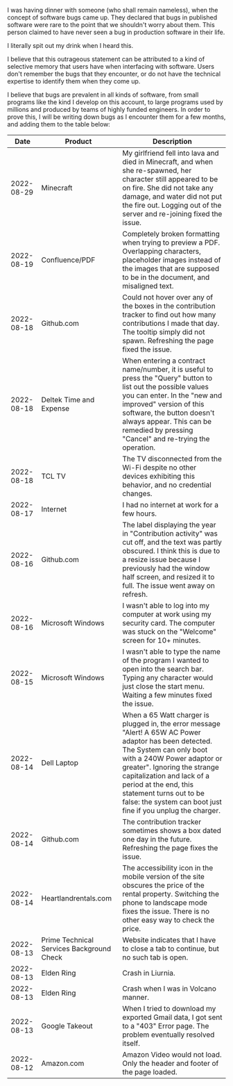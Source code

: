 I was having dinner with someone (who shall remain nameless), when the concept
of software bugs came up. They declared that bugs in published software were
rare to the point that we shouldn't worry about them. This person claimed to
have never seen a bug in production software in their life.

I literally spit out my drink when I heard this.

I believe that this outrageous statement can be attributed to a kind of
selective memory that users have when interfacing with software. Users don't
remember the bugs that they encounter, or do not have the technical expertise to
identify them when they come up.

I believe that bugs are prevalent in all kinds of software, from small programs
like the kind I develop on this account, to large programs used by millions and
produced by teams of highly funded engineers. In order to prove this, I will be
writing down bugs as I encounter them for a few months, and adding them to the
table below:

| Date | Product | Description |
| --- | --- | --- |
| 2022-08-29 | Minecraft | My girlfriend fell into lava and died in Minecraft, and when she re-spawned, her character still appeared to be on fire. She did not take any damage, and water did not put the fire out. Logging out of the server and re-joining fixed the issue. |
| 2022-08-19 | Confluence/PDF | Completely broken formatting when trying to preview a PDF. Overlapping characters, placeholder images instead of the images that are supposed to be in the document, and misaligned text. |
| 2022-08-18 | Github.com | Could not hover over any of the boxes in the contribution tracker to find out how many contributions I made that day. The tooltip simply did not spawn. Refreshing the page fixed the issue. |
| 2022-08-18 | Deltek Time and Expense | When entering a contract name/number, it is useful to press the "Query" button to list out the possible values you can enter. In the "new and improved" version of this software, the button doesn't always appear. This can be remedied by pressing "Cancel" and re-trying the operation. |
| 2022-08-18 | TCL TV | The TV disconnected from the Wi-Fi despite no other devices exhibiting this behavior, and no credential changes. |
| 2022-08-17 | Internet | I had no internet at work for a few hours. |
| 2022-08-16 | Github.com | The label displaying the year in "Contribution activity" was cut off, and the text was partly obscured. I think this is due to a resize issue because I previously had the window half screen, and resized it to full. The issue went away on refresh. |
| 2022-08-16 | Microsoft Windows | I wasn't able to log into my computer at work using my security card. The computer was stuck on the "Welcome" screen for 10+ minutes. |
| 2022-08-15 | Microsoft Windows | I wasn't able to type the name of the program I wanted to open into the search bar. Typing any character would just close the start menu. Waiting a few minutes fixed the issue. |
| 2022-08-14 | Dell Laptop | When a 65 Watt charger is plugged in, the error message "Alert! A 65W AC Power adaptor has been detected. The System can only boot with a 240W Power adaptor or greater". Ignoring the strange capitalization and lack of a period at the end, this statement turns out to be false: the system can boot just fine if you unplug the charger. |
| 2022-08-14 | Github.com | The contribution tracker sometimes shows a box dated one day in the future. Refreshing the page fixes the issue. |
| 2022-08-14 | Heartlandrentals.com | The accessibility icon in the mobile version of the site obscures the price of the rental property. Switching the phone to landscape mode fixes the issue. There is no other easy way to check the price. |
| 2022-08-13 | Prime Technical Services Background Check | Website indicates that I have to close a tab to continue, but no such tab is open. |
| 2022-08-13 | Elden Ring | Crash in Liurnia. |
| 2022-08-13 | Elden Ring | Crash when I was in Volcano manner. |
| 2022-08-13 | Google Takeout | When I tried to download my exported Gmail data, I got sent to a "403" Error page. The problem eventually resolved itself. |
| 2022-08-12 | Amazon.com | Amazon Video would not load. Only the header and footer of the page loaded. |
